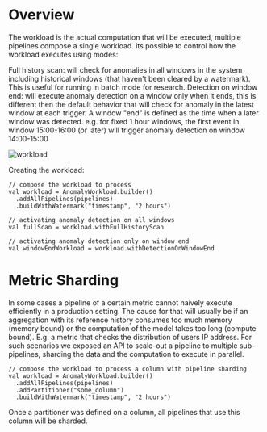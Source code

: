 <!--
 Copyright 2020 PayPal Inc

  Licensed under the Apache License, Version 2.0 (the "License");
  you may not use this file except in compliance with the License.
  You may obtain a copy of the License at

      http://www.apache.org/licenses/LICENSE-2.0

  Unless required by applicable law or agreed to in writing, software
  distributed under the License is distributed on an "AS IS" BASIS,
  WITHOUT WARRANTIES OR CONDITIONS OF ANY KIND, either express or implied.
  See the License for the specific language governing permissions and
  limitations under the License.
-->

# Overview

The workload is the actual computation that will be executed, multiple pipelines compose a single workload. its possible to control how the workload executes using modes:

Full history scan: will check for anomalies in all windows in the system including historical windows (that haven't been cleared by a watermark). This is useful for running in batch mode for research.
Detection on window end: will execute anomaly detection on a window only when it ends, this is different then the default behavior that will check for anomaly in the latest window at each trigger. A window "end" is defined as the time when a later window was detected. e.g. for fixed 1 hour windows, the first event in window 15:00-16:00 (or later) will trigger anomaly detection on window 14:00-15:00

![workload](images/workload.png)

Creating the workload:
```
// compose the workload to process
val workload = AnomalyWorkload.builder()
  .addAllPipelines(pipelines)
  .buildWithWatermark("timestamp", "2 hours")

// activating anomaly detection on all windows
val fullScan = workload.withFullHistoryScan

// activating anomaly detection only on window end
val windowEndWorkload = workload.withDetectionOnWindowEnd
```
# Metric Sharding

In some cases a pipeline of a certain metric cannot naively execute efficiently in a production setting. The cause for that will usually be if an aggregation with its reference history consumes too much memory (memory bound) or the computation of the model takes too long (compute bound).
E.g. a metric that checks the distribution of users IP address. For such scenarios we exposed an API to scale-out a pipeline to multiple sub-pipelines, sharding the data and the computation to execute in parallel.

```
// compose the workload to process a column with pipeline sharding
val workload = AnomalyWorkload.builder()
  .addAllPipelines(pipelines)
  .addPartitioner("some_column")
  .buildWithWatermark("timestamp", "2 hours")
```
Once a partitioner was defined on a column, all pipelines that use this column will be sharded.



